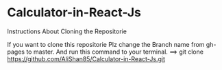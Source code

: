 # Calculator-in-React-Js



Instructions About Cloning the Repositorie

If you want to clone this repositorie Plz change the  Branch name from gh-pages to master. 
And run this command to your terminal.
==> git clone https://github.com/AliShan85/Calculator-in-React-Js.git
